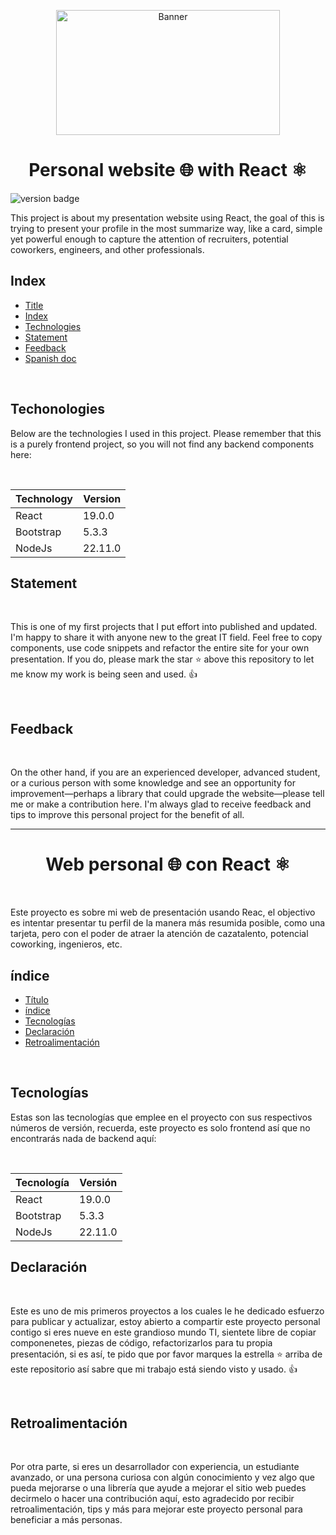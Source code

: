 <p align="center">
  <img width="358.592" height="200" alt="Banner" src="https://github.com/user-attachments/assets/921608e3-f4c0-46bb-a044-916d8efc04dd" />  
</p>

<h1 align="center" id="start">Personal website 🌐 with React ⚛️</h1>
<img alt="version badge" src="https://img.shields.io/badge/Version-1.4.3-blue">
<br/>
<p>This project is about my presentation website using React, the goal of this is trying to present your profile in the most summarize way, like a card, simple yet powerful enough to capture the attention of recruiters, potential coworkers, engineers, and other professionals.</p>

<h2 id="index">Index</h2>
<ul>
  <li><a href="#start">Title</a></li>
  <li><a href="#index">Index</a></li>
  <li><a href="#technologies">Technologies</a></li>
  <li><a href="#statement">Statement</a></li>
  <li><a href="#feedback">Feedback</a></li>
  <li><a href="#spanish">Spanish doc</a></li>
</ul>
<br/>
<h2 id="technologies">Techonologies</h2>
<p>Below are the technologies I used in this project. Please remember that this is a purely frontend project, so you will not find any backend components here:</p>
<br/>

| Technology | Version |
|---|---|
|React| 19.0.0 |
|Bootstrap| 5.3.3 |
|NodeJs | 22.11.0 |

<h2 id="statement">Statement</h2>
<br/>
<p>This is one of my first projects that I put effort into published and updated. I'm happy to share it with anyone new to the great IT field. Feel free to copy components, use code snippets and refactor the entire site for your own presentation. If you do, please mark the star ⭐ above this repository to let me know my work is being seen and used. 👍</p>
<br/>

<h2 id="feedback">Feedback</h2>
<br/>
<p>On the other hand, if you are an experienced developer, advanced student, or a curious person with some knowledge and see an opportunity for improvement—perhaps a library that could upgrade the website—please tell me or make a contribution here. I'm always glad to receive feedback and tips to improve this personal project for the benefit of all.</p>
<hr>

<h1 id="spanish" align="center">Web personal 🌐 con React ⚛️</h1>
<br/>
<p>Este proyecto es sobre mi web de presentación usando Reac, el objectivo es intentar presentar tu perfil de la manera más resumida posible, como una tarjeta, pero con el poder de atraer la atención de cazatalento, potencial coworking, ingenieros, etc.</p>

<h2 id="indice">índice</h2>
<ul>
  <li><a href="#spanish">Título</a></li>
  <li><a href="#indice">índice</a></li>
  <li><a href="#tecnologias">Tecnologías</a></li>
  <li><a href="#declaracion">Declaración</a></li>
  <li><a href="#retroalimentacion">Retroalimentación</a></li>
</ul>
<br/>
<h2 id="tecnologias">Tecnologías</h2>
<p>Estas son las tecnologías que emplee en el proyecto con sus respectivos números de versión, recuerda, este proyecto es solo frontend así que no encontrarás nada de backend aquí:</p>
<br/>

| Tecnología | Versión |
|---|---|
|React| 19.0.0 |
|Bootstrap| 5.3.3 |
|NodeJs | 22.11.0 |

<h2 id="declaracion">Declaración</h2>
<br/>
<p>Este es uno de mis primeros proyectos a los cuales le he dedicado esfuerzo para publicar y actualizar, estoy abierto a compartir este proyecto personal contigo si eres nueve en este grandioso mundo TI, sientete libre de copiar componenetes, piezas de código, refactorizarlos para tu propia presentación, si es así, te pido que por favor marques la estrella ⭐ arriba de este repositorio así sabre que mi trabajo está siendo visto y usado. 👍</p>
<br/>

<h2 id="retroalimentacion">Retroalimentación</h2>
<br/>
<p>Por otra parte, si eres un desarrollador con experiencia, un estudiante avanzado, or una persona curiosa con algún conocimiento y vez algo que pueda mejorarse o una librería que ayude a mejorar el sitio web puedes decirmelo o hacer una contribución aquí, esto agradecido por recibir retroalimentación, tips y más para mejorar este proyecto personal para beneficiar a más personas.</p>